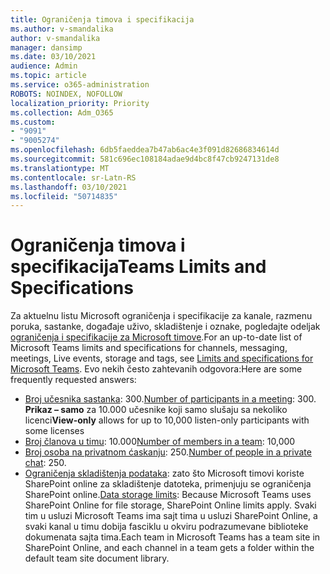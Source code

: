 ```yaml
---
title: Ograničenja timova i specifikacija
ms.author: v-smandalika
author: v-smandalika
manager: dansimp
ms.date: 03/10/2021
audience: Admin
ms.topic: article
ms.service: o365-administration
ROBOTS: NOINDEX, NOFOLLOW
localization_priority: Priority
ms.collection: Adm_O365
ms.custom:
- "9091"
- "9005274"
ms.openlocfilehash: 6db5faeddea7b47ab6ac4e3f091d82686834614d
ms.sourcegitcommit: 581c696ec108184adae9d4bc8f47cb9247131de8
ms.translationtype: MT
ms.contentlocale: sr-Latn-RS
ms.lasthandoff: 03/10/2021
ms.locfileid: "50714835"
---
```

# <a name="teams-limits-and-specifications"></a><span data-ttu-id="78a0b-102">Ograničenja timova i specifikacija</span><span class="sxs-lookup"><span data-stu-id="78a0b-102">Teams Limits and Specifications</span></span>

<span data-ttu-id="78a0b-103">Za aktuelnu listu Microsoft ograničenja i specifikacije za kanale, razmenu poruka, sastanke, događaje uživo, skladištenje i oznake, pogledajte odeljak [ograničenja i specifikacije za Microsoft timove](https://docs.microsoft.com/microsoftteams/limits-specifications-teams).</span><span class="sxs-lookup"><span data-stu-id="78a0b-103">For an up-to-date list of Microsoft Teams limits and specifications for channels, messaging, meetings, Live events, storage and tags, see [Limits and specifications for Microsoft Teams](https://docs.microsoft.com/microsoftteams/limits-specifications-teams).</span></span> <span data-ttu-id="78a0b-104">Evo nekih često zahtevanih odgovora:</span><span class="sxs-lookup"><span data-stu-id="78a0b-104">Here are some frequently requested answers:</span></span>

- <span data-ttu-id="78a0b-105">[Broj učesnika sastanka](https://docs.microsoft.com/microsoftteams/limits-specifications-teams#meetings-and-calls): 300.</span><span class="sxs-lookup"><span data-stu-id="78a0b-105">[Number of participants in a meeting](https://docs.microsoft.com/microsoftteams/limits-specifications-teams#meetings-and-calls): 300.</span></span> <span data-ttu-id="78a0b-106">**Prikaz – samo** za 10.000 učesnike koji samo slušaju sa nekoliko licenci</span><span class="sxs-lookup"><span data-stu-id="78a0b-106">**View-only** allows for up to 10,000 listen-only participants with some licenses</span></span>
- <span data-ttu-id="78a0b-107">[Broj članova u timu](https://docs.microsoft.com/microsoftteams/limits-specifications-teams#teams-and-channels): 10.000</span><span class="sxs-lookup"><span data-stu-id="78a0b-107">[Number of members in a team](https://docs.microsoft.com/microsoftteams/limits-specifications-teams#teams-and-channels): 10,000</span></span>
- <span data-ttu-id="78a0b-108">[Broj osoba na privatnom ćaskanju](https://docs.microsoft.com/microsoftteams/limits-specifications-teams#chat): 250.</span><span class="sxs-lookup"><span data-stu-id="78a0b-108">[Number of people in a private chat](https://docs.microsoft.com/microsoftteams/limits-specifications-teams#chat): 250.</span></span> 
- <span data-ttu-id="78a0b-109">[Ograničenja skladištenja podataka](https://docs.microsoft.com/microsoftteams/limits-specifications-teams#storage): zato što Microsoft timovi koriste SharePoint online za skladištenje datoteka, primenjuju se ograničenja SharePoint online.</span><span class="sxs-lookup"><span data-stu-id="78a0b-109">[Data storage limits](https://docs.microsoft.com/microsoftteams/limits-specifications-teams#storage):  Because Microsoft Teams uses SharePoint Online for file storage, SharePoint Online limits apply.</span></span> <span data-ttu-id="78a0b-110">Svaki tim u usluzi Microsoft Teams ima sajt tima u usluzi SharePoint Online, a svaki kanal u timu dobija fasciklu u okviru podrazumevane biblioteke dokumenata sajta tima.</span><span class="sxs-lookup"><span data-stu-id="78a0b-110">Each team in Microsoft Teams has a team site in SharePoint Online, and each channel in a team gets a folder within the default team site document library.</span></span>

